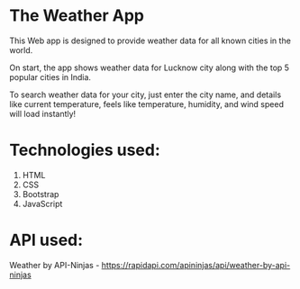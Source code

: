 # The Weather App

This Web app is designed to provide weather data for all known cities in the world.

On start, the app shows weather data for Lucknow city along with the top 5 popular cities in India.

To search weather data for your city, just enter the city name, and details like current temperature, feels like temperature, humidity, and wind speed will load instantly!

# Technologies used:

1. HTML
2. CSS 
3. Bootstrap
4. JavaScript

# API used:

Weather by API-Ninjas - https://rapidapi.com/apininjas/api/weather-by-api-ninjas
